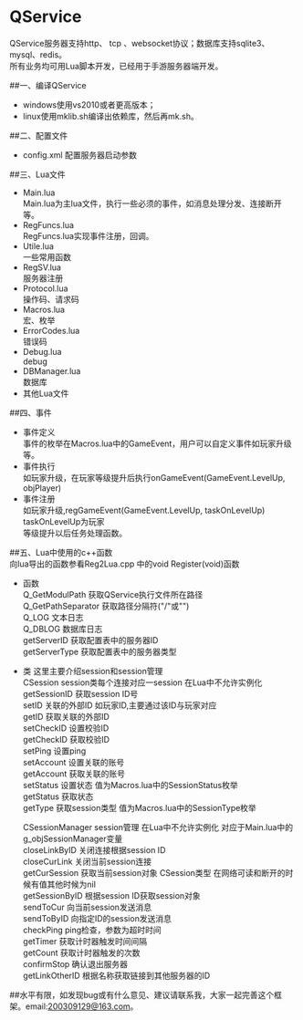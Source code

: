 QService
========

QService服务器支持http、 tcp 、websocket协议；数据库支持sqlite3、mysql、redis。  
所有业务均可用Lua脚本开发，已经用于手游服务器端开发。

##一、编译QService  
* windows使用vs2010或者更高版本；  
* linux使用mklib.sh编译出依赖库，然后再mk.sh。  

##二、配置文件  
* config.xml 配置服务器启动参数  

##三、Lua文件  
* Main.lua  
    Main.lua为主lua文件，执行一些必须的事件，如消息处理分发、连接断开等。  
* RegFuncs.lua  
    RegFuncs.lua实现事件注册，回调。  
* Utile.lua   
    一些常用函数  
* RegSV.lua  
    服务器注册  
* Protocol.lua  
    操作码、请求码   
* Macros.lua  
    宏、枚举  
* ErrorCodes.lua  
    错误码  
* Debug.lua  
    debug   
* DBManager.lua  
    数据库  
* 其他Lua文件  

##四、事件  
* 事件定义  
    事件的枚举在Macros.lua中的GameEvent，用户可以自定义事件如玩家升级等。  
* 事件执行  
    如玩家升级，在玩家等级提升后执行onGameEvent(GameEvent.LevelUp, objPlayer)  
* 事件注册  
    如玩家升级,regGameEvent(GameEvent.LevelUp, taskOnLevelUp) taskOnLevelUp为玩家  
等级提升以后任务处理函数。  
  
##五、Lua中使用的c++函数  
向lua导出的函数参看Reg2Lua.cpp 中的void Register(void)函数  
* 函数  
    Q_GetModulPath 获取QService执行文件所在路径  
    Q_GetPathSeparator 获取路径分隔符("/"或"\")  
    Q_LOG 文本日志  
    Q_DBLOG 数据库日志  
    getServerID 获取配置表中的服务器ID  
    getServerType 获取配置表中的服务器类型  
* 类 这里主要介绍session和session管理  
    CSession session类每个连接对应一session 在Lua中不允许实例化  
        getSessionID 获取session ID号  
        setID  关联的外部ID 如玩家ID,主要通过该ID与玩家对应  
        getID  获取关联的外部ID  
        setCheckID 设置校验ID  
        getCheckID 获取校验ID  
        setPing  设置ping  
        setAccount 设置关联的账号   
        getAccount 获取关联的账号  
        setStatus 设置状态 值为Macros.lua中的SessionStatus枚举  
        getStatus 获取状态    
        getType 获取session类型 值为Macros.lua中的SessionType枚举    

    CSessionManager session管理 在Lua中不允许实例化 对应于Main.lua中的g_objSessionManager变量  
        closeLinkByID 关闭连接根据session ID   
        closeCurLink 关闭当前session连接   
        getCurSession 获取当前session对象 CSession类型  在网络可读和断开的时候有值其他时候为nil  
        getSessionByID 根据session ID获取session对象  
        sendToCur 向当前session发送消息  
        sendToByID 向指定ID的session发送消息   
        checkPing ping检查，参数为超时时间   
        getTimer 获取计时器触发时间间隔   
        getCount 获取计时器触发的次数     
        confirmStop 确认退出服务器   
        getLinkOtherID 根据名称获取链接到其他服务器的ID             
           
##水平有限，如发现bug或有什么意见、建议请联系我，大家一起完善这个框架。email:200309129@163.com。
